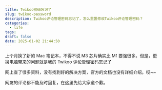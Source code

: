 ```yaml
---
title: Twikoo密码忘记了
slug: twikoo-password
description: Twikoo评论管理密码忘记了，怎么重置修改Twikoo评论管理密码？
categories:
  - life
tags: 
draft: false
date: 2025-01-02 21:44:50
---
```


上个月换了新的 Mac 笔记本，不得不说 M3 芯片确实比 M1 要强很多。但是，更换电脑带来的问题就是我的 Twikoo 评论管理密码忘记了

网上查了很多资料，没有找到好的解决方案，官方的文档也没有详细介绍。哎~~

网友的评论都不能及时回复，在这里先给大家道个歉。